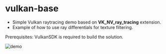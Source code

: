 # vulkan-base

* Simple Vulkan raytracing demo based on __VK_NV_ray_tracing__ extension.
* Example of how to use ray differentials for texture filtering.

Prerequisites: VulkanSDK is required to build the solution.

![demo](https://user-images.githubusercontent.com/4964024/48605463-26722a00-e97d-11e8-9548-65de42d50c21.png)
